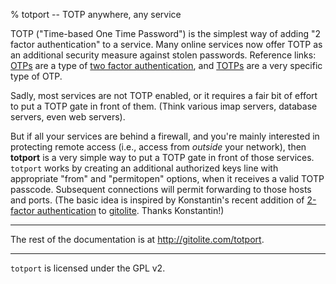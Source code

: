% totport -- TOTP anywhere, any service

TOTP ("Time-based One Time Password") is the simplest way of adding "2 factor
authentication" to a service.  Many online services now offer TOTP as an
additional security measure against stolen passwords.  Reference links:
[OTPs][wpotp] are a type of [two factor authentication][wp2fa], and
[TOTPs][wptotp] are a very specific type of OTP.

[wpotp]: https://en.wikipedia.org/wiki/One-time_password
[wptotp]: https://en.wikipedia.org/wiki/Time-based_One-time_Password_Algorithm
[wp2fa]: https://en.wikipedia.org/wiki/Two_factor_authentication

Sadly, most services are not TOTP enabled, or it requires a fair bit of effort
to put a TOTP gate in front of them.  (Think various imap servers, database
servers, even web servers).

But if all your services are behind a firewall, and you're mainly interested
in protecting remote access (i.e., access from *outside* your network), then
**totport** is a very simple way to put a TOTP gate in front of those
services.  `totport` works by creating an additional authorized keys line with
appropriate "from" and "permitopen" options, when it receives a valid TOTP
passcode.  Subsequent connections will permit forwarding to those hosts and
ports.  (The basic idea is inspired by Konstantin's recent addition of
[2-factor authentication][gl2fa] to [gitolite][gl].  Thanks Konstantin!)

[gl]: http://gitolite.com
[gl2fa]: https://github.com/mricon/totp-cgi/tree/master/contrib/gitolite

----

The rest of the documentation is at <http://gitolite.com/totport>.

----

`totport` is licensed under the GPL v2.
